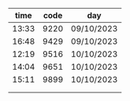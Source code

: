 | time  | code | day        |
| ----- | ---- | ---------- |
| 13:33 | 9220 | 09/10/2023 |
| 16:48 | 9429 | 09/10/2023 |
| 12:19 | 9516 | 10/10/2023 |
| 14:04 | 9651 | 10/10/2023 |
| 15:11 | 9899 | 10/10/2023 |
|       |      |            |
|       |      |            |



